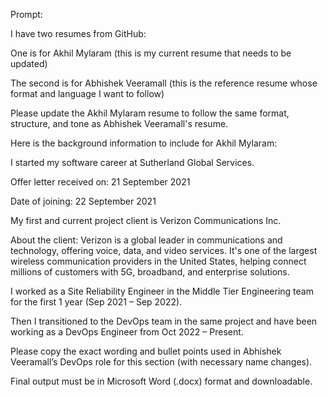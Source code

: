Prompt:

I have two resumes from GitHub:

One is for Akhil Mylaram (this is my current resume that needs to be updated)

The second is for Abhishek Veeramall (this is the reference resume whose format and language I want to follow)

Please update the Akhil Mylaram resume to follow the same format, structure, and tone as Abhishek Veeramall's resume.

Here is the background information to include for Akhil Mylaram:

I started my software career at Sutherland Global Services.

Offer letter received on: 21 September 2021

Date of joining: 22 September 2021

My first and current project client is Verizon Communications Inc.

About the client: Verizon is a global leader in communications and technology, offering voice, data, and video services. It's one of the largest wireless communication providers in the United States, helping connect millions of customers with 5G, broadband, and enterprise solutions.

I worked as a Site Reliability Engineer in the Middle Tier Engineering team for the first 1 year (Sep 2021 – Sep 2022).

Then I transitioned to the DevOps team in the same project and have been working as a DevOps Engineer from Oct 2022 – Present.

Please copy the exact wording and bullet points used in Abhishek Veeramall’s DevOps role for this section (with necessary name changes).

Final output must be in Microsoft Word (.docx) format and downloadable.

